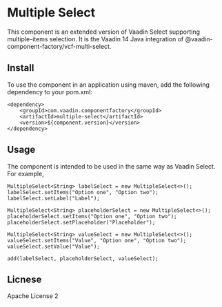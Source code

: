 # Multiple Select

This component is an extended version of Vaadin Select supporting multiple-items selection. It is the Vaadin 14 Java integration of @vaadin-component-factory/vcf-multi-select.

## Install

To use the component in an application using maven, add the following dependency to your pom.xml:

```
<dependency>
    <groupId>com.vaadin.componentfactory</groupId>
    <artifactId>multiple-select</artifactId>
    <version>${component.version}</version>
</dependency>
```

## Usage

The component is intended to be used in the same way as Vaadin Select. For example,

```
MultipleSelect<String> labelSelect = new MultipleSelect<>();
labelSelect.setItems("Option one", "Option two");
labelSelect.setLabel("Label");

MultipleSelect<String> placeholderSelect = new MultipleSelect<>();
placeholderSelect.setItems("Option one", "Option two");
placeholderSelect.setPlaceholder("Placeholder");

MultipleSelect<String> valueSelect = new MultipleSelect<>();
valueSelect.setItems("Value", "Option one", "Option two");
valueSelect.setValue("Value");

add(labelSelect, placeholderSelect, valueSelect);
```



## Licnese

Apache License 2
